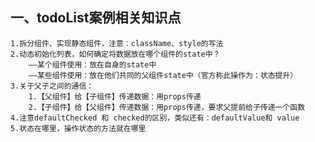 ## 一、todoList案例相关知识点
    1.拆分组件、实现静态组件，注意：className、style的写法
    2.动态初始化列表，如何确定将数据放在哪个组件的state中？
        ——某个组件使用：放在自身的state中
        ——某些组件使用：放在他们共同的父组件state中（官方称此操作为：状态提升）
    3.关于父子之间的通信：
        1.【父组件】给【子组件】传递数据：用props传递
        2.【子组件】给【父组件】传递数据：用props传递，要求父提前给子传递一个函数
    4.注意defaultChecked 和 checked的区别，类似还有：defaultValue和 value
    5.状态在哪里，操作状态的方法就在哪里
